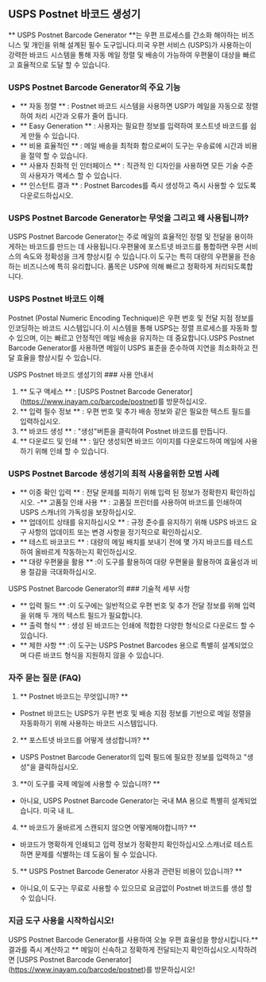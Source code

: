 ## USPS Postnet 바코드 생성기

** USPS Postnet Barcode Generator **는 우편 프로세스를 간소화 해야하는 비즈니스 및 개인을 위해 설계된 필수 도구입니다.미국 우편 서비스 (USPS)가 사용하는이 강력한 바코드 시스템을 통해 자동 메일 정렬 및 배송이 가능하여 우편물이 대상을 빠르고 효율적으로 도달 할 수 있습니다.

### USPS Postnet Barcode Generator의 주요 기능

- ** 자동 정렬 ** : Postnet 바코드 시스템을 사용하면 USP가 메일을 자동으로 정렬하여 처리 시간과 오류가 줄어 듭니다.
- ** Easy Generation ** : 사용자는 필요한 정보를 입력하여 포스트넷 바코드를 쉽게 만들 수 있습니다.
- ** 비용 효율적인 ** : 메일 배송을 최적화 함으로써이 도구는 우송료에 시간과 비용을 절약 할 수 있습니다.
- ** 사용자 친화적 인 인터페이스 ** : 직관적 인 디자인을 사용하면 모든 기술 수준의 사용자가 액세스 할 수 있습니다.
- ** 인스턴트 결과 ** : Postnet Barcodes를 즉시 생성하고 즉시 사용할 수 있도록 다운로드하십시오.

### USPS Postnet Barcode Generator는 무엇을 그리고 왜 사용됩니까?

USPS Postnet Barcode Generator는 주로 메일의 효율적인 정렬 및 전달을 용이하게하는 바코드를 만드는 데 사용됩니다.우편물에 포스트넷 바코드를 통합하면 우편 서비스의 속도와 정확성을 크게 향상시킬 수 있습니다.이 도구는 특히 대량의 우편물을 전송하는 비즈니스에 특히 유리합니다. 품목은 USP에 의해 빠르고 정확하게 처리되도록합니다.

### USPS Postnet 바코드 이해

Postnet (Postal Numeric Encoding Technique)은 우편 번호 및 전달 지점 정보를 인코딩하는 바코드 시스템입니다.이 시스템을 통해 USPS는 정렬 프로세스를 자동화 할 수 있으며, 이는 빠르고 안정적인 메일 배송을 유지하는 데 중요합니다.USPS Postnet Barcode Generator를 사용하면 메일이 USPS 표준을 준수하여 지연을 최소화하고 전달 효율을 향상시킬 수 있습니다.

USPS Postnet 바코드 생성기의 ### 사용 안내서

1. ** 도구 액세스 ** : [USPS Postnet Barcode Generator] (https://www.inayam.co/barcode/postnet)를 방문하십시오.
2. ** 입력 필수 정보 ** : 우편 번호 및 추가 배송 정보와 같은 필요한 텍스트 필드를 입력하십시오.
3. ** 바코드 생성 ** : "생성"버튼을 클릭하여 Postnet 바코드를 만듭니다.
4. ** 다운로드 및 인쇄 ** : 일단 생성되면 바코드 이미지를 다운로드하여 메일에 사용하기 위해 인쇄 할 수 있습니다.

### USPS Postnet Barcode 생성기의 최적 사용을위한 모범 사례

- ** 이중 확인 입력 ** : 전달 문제를 피하기 위해 입력 된 정보가 정확한지 확인하십시오.
-** 고품질 인쇄 사용 ** : 고품질 프린터를 사용하여 바코드를 인쇄하여 USPS 스캐너의 가독성을 보장하십시오.
- ** 업데이트 상태를 유지하십시오 ** : 규정 준수를 유지하기 위해 USPS 바코드 요구 사항의 업데이트 또는 변경 사항을 정기적으로 확인하십시오.
- ** 테스트 바코코드 ** : 대량의 메일 배치를 보내기 전에 몇 가지 바코드를 테스트하여 올바르게 작동하는지 확인하십시오.
- ** 대량 우편물을 활용 ** :이 도구를 활용하여 대량 우편물을 활용하여 효율성과 비용 절감을 극대화하십시오.

USPS Postnet Barcode Generator의 ### 기술적 세부 사항

- ** 입력 필드 ** :이 도구에는 일반적으로 우편 번호 및 추가 전달 정보를 위해 입력을 위해 두 개의 텍스트 필드가 필요합니다.
- ** 출력 형식 ** : 생성 된 바코드는 인쇄에 적합한 다양한 형식으로 다운로드 할 수 있습니다.
- ** 제한 사항 ** :이 도구는 USPS Postnet Barcodes 용으로 특별히 설계되었으며 다른 바코드 형식을 지원하지 않을 수 있습니다.

### 자주 묻는 질문 (FAQ)

1. ** Postnet 바코드는 무엇입니까? **
- Postnet 바코드는 USPS가 우편 번호 및 배송 지점 정보를 기반으로 메일 정렬을 자동화하기 위해 사용하는 바코드 시스템입니다.

2. ** 포스트넷 바코드를 어떻게 생성합니까? **
- USPS Postnet Barcode Generator의 입력 필드에 필요한 정보를 입력하고 "생성"을 클릭하십시오.

3. **이 도구를 국제 메일에 사용할 수 있습니까? **
- 아니요, USPS Postnet Barcode Generator는 국내 MA 용으로 특별히 설계되었습니다. 미국 내 IL.

4. ** 바코드가 올바르게 스캔되지 않으면 어떻게해야합니까? **
- 바코드가 명확하게 인쇄되고 입력 정보가 ​​정확한지 확인하십시오.스캐너로 테스트하면 문제를 식별하는 데 도움이 될 수 있습니다.

5. ** USPS Postnet Barcode Generator 사용과 관련된 비용이 있습니까? **
- 아니요,이 도구는 무료로 사용할 수 있으므로 요금없이 Postnet 바코드를 생성 할 수 있습니다.

### 지금 도구 사용을 시작하십시오!

USPS Postnet Barcode Generator를 사용하여 오늘 우편 효율성을 향상시킵니다.** 결과를 즉시 계산하고 ** 메일이 신속하고 정확하게 전달되는지 확인하십시오.시작하려면 [USPS Postnet Barcode Generator] (https://www.inayam.co/barcode/postnet)를 방문하십시오!